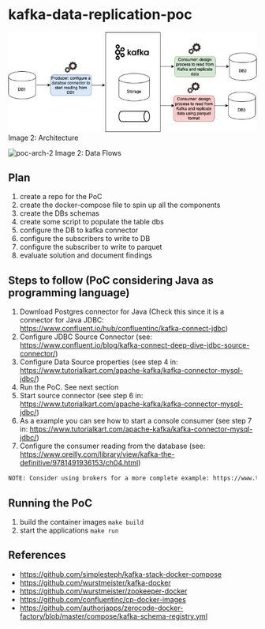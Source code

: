 # kafka-data-replication-poc

![poc-arch](docs/kafka.jpg)
Image 2: Architecture

![poc-arch-2](docs/kafka.png)
Image 2: Data Flows

## Plan

1. create a repo for the PoC
2. create the docker-compose file to spin up all the components
3. create the DBs schemas
4. create some script to populate the table dbs
5. configure the DB to kafka connector
6. configure the subscribers to write to DB
7. configure the subscriber to write to parquet
8. evaluate solution and document findings

## Steps to follow (PoC considering Java as programming language)

1. Download Postgres connector for Java (Check this since it is a connector for Java JDBC: https://www.confluent.io/hub/confluentinc/kafka-connect-jdbc)
2. Configure JDBC Source Connector (see: https://www.confluent.io/blog/kafka-connect-deep-dive-jdbc-source-connector/)
3. Configure Data Source properties (see step 4 in: https://www.tutorialkart.com/apache-kafka/kafka-connector-mysql-jdbc/)
4. Run the PoC. See next section
5. Start source connector (see step 6 in: https://www.tutorialkart.com/apache-kafka/kafka-connector-mysql-jdbc/)
6. As a example you can see how to start a console consumer (see step 7 in: https://www.tutorialkart.com/apache-kafka/kafka-connector-mysql-jdbc/)
7. Configure the consumer reading from the database (see: https://www.oreilly.com/library/view/kafka-the-definitive/9781491936153/ch04.html)

```txt
NOTE: Consider using brokers for a more complete example: https://www.tutorialspoint.com/apache_kafka/apache_kafka_cluster_architecture.htm
```

## Running the PoC

1. build the container images `make build`
1. start the applications `make run`

## References

- https://github.com/simplesteph/kafka-stack-docker-compose
- https://github.com/wurstmeister/kafka-docker
- https://github.com/wurstmeister/zookeeper-docker
- https://github.com/confluentinc/cp-docker-images
- https://github.com/authorjapps/zerocode-docker-factory/blob/master/compose/kafka-schema-registry.yml
